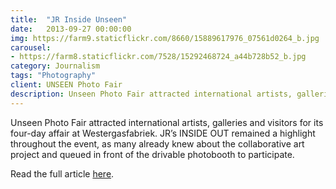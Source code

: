 ```yaml
---
title:  "JR Inside Unseen"
date:   2013-09-27 00:00:00
img: https://farm9.staticflickr.com/8660/15889617976_07561d0264_b.jpg
carousel:
- https://farm8.staticflickr.com/7528/15292468724_a44b728b52_b.jpg
category: Journalism
tags: "Photography"
client: UNSEEN Photo Fair
description: Unseen Photo Fair attracted international artists, galleries and visitors for its four-day affair at Westergasfabriek
---
```

Unseen Photo Fair attracted international artists, galleries and visitors for its four-day affair at Westergasfabriek. JR’s INSIDE OUT remained a highlight throughout the event, as many already knew about the collaborative art project and queued in front of the drivable photobooth to participate.

Read the full article [here](http://www.unseenamsterdam.com/jr-inside-unseen).
